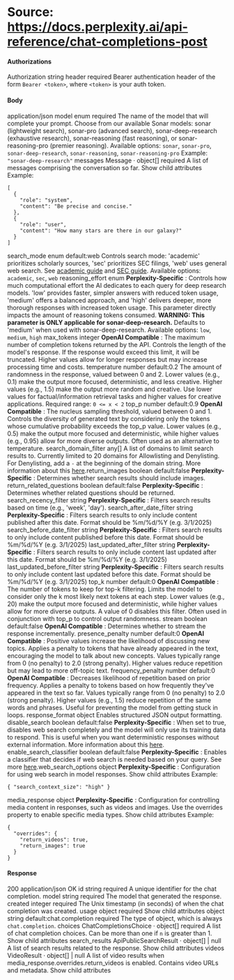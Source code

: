 # Source: https://docs.perplexity.ai/api-reference/chat-completions-post

#### Authorizations
[​](https://docs.perplexity.ai/api-reference/chat-completions-post#authorization-authorization)
Authorization
string
header
required
Bearer authentication header of the form `Bearer <token>`, where `<token>` is your auth token.
#### Body
application/json
[​](https://docs.perplexity.ai/api-reference/chat-completions-post#body-model)
model
enum<string>
required
The name of the model that will complete your prompt. Choose from our available Sonar models: sonar (lightweight search), sonar-pro (advanced search), sonar-deep-research (exhaustive research), sonar-reasoning (fast reasoning), or sonar-reasoning-pro (premier reasoning).
Available options:
`sonar`,
`sonar-pro`,
`sonar-deep-research`,
`sonar-reasoning`,
`sonar-reasoning-pro`
Example:
`"sonar-deep-research"`
[​](https://docs.perplexity.ai/api-reference/chat-completions-post#body-messages)
messages
Message · object[]
required
A list of messages comprising the conversation so far.
Show child attributes
Example:
```
[  
  {  
    "role": "system",  
    "content": "Be precise and concise."  
  },  
  {  
    "role": "user",  
    "content": "How many stars are there in our galaxy?"  
  }  
]
```

[​](https://docs.perplexity.ai/api-reference/chat-completions-post#body-search-mode)
search_mode
enum<string>
default:web
Controls search mode: 'academic' prioritizes scholarly sources, 'sec' prioritizes SEC filings, 'web' uses general web search. See [academic guide](https://docs.perplexity.ai/guides/academic-filter-guide) and [SEC guide](https://docs.perplexity.ai/guides/sec-guide).
Available options:
`academic`,
`sec`,
`web`
[​](https://docs.perplexity.ai/api-reference/chat-completions-post#body-reasoning-effort)
reasoning_effort
enum<string>
**Perplexity-Specific** : Controls how much computational effort the AI dedicates to each query for deep research models. 'low' provides faster, simpler answers with reduced token usage, 'medium' offers a balanced approach, and 'high' delivers deeper, more thorough responses with increased token usage. This parameter directly impacts the amount of reasoning tokens consumed. **WARNING: This parameter is ONLY applicable for sonar-deep-research.** Defaults to 'medium' when used with sonar-deep-research.
Available options:
`low`,
`medium`,
`high`
[​](https://docs.perplexity.ai/api-reference/chat-completions-post#body-max-tokens)
max_tokens
integer
**OpenAI Compatible** : The maximum number of completion tokens returned by the API. Controls the length of the model's response. If the response would exceed this limit, it will be truncated. Higher values allow for longer responses but may increase processing time and costs.
[​](https://docs.perplexity.ai/api-reference/chat-completions-post#body-temperature)
temperature
number
default:0.2
The amount of randomness in the response, valued between 0 and 2. Lower values (e.g., 0.1) make the output more focused, deterministic, and less creative. Higher values (e.g., 1.5) make the output more random and creative. Use lower values for factual/information retrieval tasks and higher values for creative applications.
Required range: `0 <= x < 2`
[​](https://docs.perplexity.ai/api-reference/chat-completions-post#body-top-p)
top_p
number
default:0.9
**OpenAI Compatible** : The nucleus sampling threshold, valued between 0 and 1. Controls the diversity of generated text by considering only the tokens whose cumulative probability exceeds the top_p value. Lower values (e.g., 0.5) make the output more focused and deterministic, while higher values (e.g., 0.95) allow for more diverse outputs. Often used as an alternative to temperature.
[​](https://docs.perplexity.ai/api-reference/chat-completions-post#body-search-domain-filter)
search_domain_filter
any[]
A list of domains to limit search results to. Currently limited to 20 domains for Allowlisting and Denylisting. For Denylisting, add a `-` at the beginning of the domain string. More information about this [here](https://docs.perplexity.ai/guides/search-domain-filters).
[​](https://docs.perplexity.ai/api-reference/chat-completions-post#body-return-images)
return_images
boolean
default:false
**Perplexity-Specific** : Determines whether search results should include images.
[​](https://docs.perplexity.ai/api-reference/chat-completions-post#body-return-related-questions)
return_related_questions
boolean
default:false
**Perplexity-Specific** : Determines whether related questions should be returned.
[​](https://docs.perplexity.ai/api-reference/chat-completions-post#body-search-recency-filter)
search_recency_filter
string
**Perplexity-Specific** : Filters search results based on time (e.g., 'week', 'day').
[​](https://docs.perplexity.ai/api-reference/chat-completions-post#body-search-after-date-filter)
search_after_date_filter
string
**Perplexity-Specific** : Filters search results to only include content published after this date. Format should be %m/%d/%Y (e.g. 3/1/2025)
[​](https://docs.perplexity.ai/api-reference/chat-completions-post#body-search-before-date-filter)
search_before_date_filter
string
**Perplexity-Specific** : Filters search results to only include content published before this date. Format should be %m/%d/%Y (e.g. 3/1/2025)
[​](https://docs.perplexity.ai/api-reference/chat-completions-post#body-last-updated-after-filter)
last_updated_after_filter
string
**Perplexity-Specific** : Filters search results to only include content last updated after this date. Format should be %m/%d/%Y (e.g. 3/1/2025)
[​](https://docs.perplexity.ai/api-reference/chat-completions-post#body-last-updated-before-filter)
last_updated_before_filter
string
**Perplexity-Specific** : Filters search results to only include content last updated before this date. Format should be %m/%d/%Y (e.g. 3/1/2025)
[​](https://docs.perplexity.ai/api-reference/chat-completions-post#body-top-k)
top_k
number
default:0
**OpenAI Compatible** : The number of tokens to keep for top-k filtering. Limits the model to consider only the k most likely next tokens at each step. Lower values (e.g., 20) make the output more focused and deterministic, while higher values allow for more diverse outputs. A value of 0 disables this filter. Often used in conjunction with top_p to control output randomness.
[​](https://docs.perplexity.ai/api-reference/chat-completions-post#body-stream)
stream
boolean
default:false
**OpenAI Compatible** : Determines whether to stream the response incrementally.
[​](https://docs.perplexity.ai/api-reference/chat-completions-post#body-presence-penalty)
presence_penalty
number
default:0
**OpenAI Compatible** : Positive values increase the likelihood of discussing new topics. Applies a penalty to tokens that have already appeared in the text, encouraging the model to talk about new concepts. Values typically range from 0 (no penalty) to 2.0 (strong penalty). Higher values reduce repetition but may lead to more off-topic text.
[​](https://docs.perplexity.ai/api-reference/chat-completions-post#body-frequency-penalty)
frequency_penalty
number
default:0
**OpenAI Compatible** : Decreases likelihood of repetition based on prior frequency. Applies a penalty to tokens based on how frequently they've appeared in the text so far. Values typically range from 0 (no penalty) to 2.0 (strong penalty). Higher values (e.g., 1.5) reduce repetition of the same words and phrases. Useful for preventing the model from getting stuck in loops.
[​](https://docs.perplexity.ai/api-reference/chat-completions-post#body-response-format)
response_format
object
Enables structured JSON output formatting.
[​](https://docs.perplexity.ai/api-reference/chat-completions-post#body-disable-search)
disable_search
boolean
default:false
**Perplexity-Specific** : When set to true, disables web search completely and the model will only use its training data to respond. This is useful when you want deterministic responses without external information. More information about this [here](https://docs.perplexity.ai/guides/search-control-guide#disabling-search-completely).
[​](https://docs.perplexity.ai/api-reference/chat-completions-post#body-enable-search-classifier)
enable_search_classifier
boolean
default:false
**Perplexity-Specific** : Enables a classifier that decides if web search is needed based on your query. See more [here](https://docs.perplexity.ai/guides/search-control-guide#search-classifier).
[​](https://docs.perplexity.ai/api-reference/chat-completions-post#body-web-search-options)
web_search_options
object
**Perplexity-Specific** : Configuration for using web search in model responses.
Show child attributes
Example:
```
{ "search_context_size": "high" }
```

[​](https://docs.perplexity.ai/api-reference/chat-completions-post#body-media-response)
media_response
object
**Perplexity-Specific** : Configuration for controlling media content in responses, such as videos and images. Use the overrides property to enable specific media types.
Show child attributes
Example:
```
{  
  "overrides": {  
    "return_videos": true,  
    "return_images": true  
  }  
}
```

#### Response
200
application/json
OK
[​](https://docs.perplexity.ai/api-reference/chat-completions-post#response-id)
id
string
required
A unique identifier for the chat completion.
[​](https://docs.perplexity.ai/api-reference/chat-completions-post#response-model)
model
string
required
The model that generated the response.
[​](https://docs.perplexity.ai/api-reference/chat-completions-post#response-created)
created
integer
required
The Unix timestamp (in seconds) of when the chat completion was created.
[​](https://docs.perplexity.ai/api-reference/chat-completions-post#response-usage)
usage
object
required
Show child attributes
[​](https://docs.perplexity.ai/api-reference/chat-completions-post#response-object)
object
string
default:chat.completion
required
The type of object, which is always `chat.completion`.
[​](https://docs.perplexity.ai/api-reference/chat-completions-post#response-choices)
choices
ChatCompletionsChoice · object[]
required
A list of chat completion choices. Can be more than one if `n` is greater than 1.
Show child attributes
[​](https://docs.perplexity.ai/api-reference/chat-completions-post#response-search-results)
search_results
ApiPublicSearchResult · object[] | null
A list of search results related to the response.
Show child attributes
[​](https://docs.perplexity.ai/api-reference/chat-completions-post#response-videos)
videos
VideoResult · object[] | null
A list of video results when media_response.overrides.return_videos is enabled. Contains video URLs and metadata.
Show child attributes
